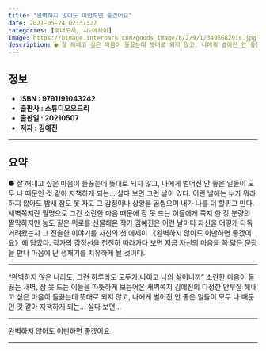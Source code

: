 ```yaml
---
title: "완벽하지 않아도 이만하면 좋겠어요"
date: 2021-05-24 02:37:27
categories: [국내도서, 시-에세이]
image: https://bimage.interpark.com/goods_image/8/2/9/1/349668291s.jpg
description: ● 잘 해내고 싶은 마음이 들끓는데 뜻대로 되지 않고, 나에게 벌어진 안 좋은 일들이 모두 나 때문인 것 같아 자책하게 되는… 살다 보면 그런 날이 있다. 이런 날에는 누가 뭐라 하지 않아도 밤새 잠도 못 자고 그 감정이나 상황을 곱씹으며 내가 나를 더 할퀴고 만다. 새벽쪽지란 필명으
---
```


## **정보**

- **ISBN : 9791191043242**
- **출판사 : 스튜디오오드리**
- **출판일 : 20210507**
- **저자 : 김예진**

------



## **요약**

●  잘 해내고 싶은 마음이 들끓는데 뜻대로 되지 않고, 나에게 벌어진 안 좋은 일들이 모두 나 때문인 것 같아 자책하게 되는… 살다 보면 그런 날이 있다. 이런 날에는 누가 뭐라 하지 않아도 밤새 잠도 못 자고 그 감정이나 상황을 곱씹으며 내가 나를 더 할퀴고 만다. 새벽쪽지란 필명으로 그간 소란한 마음 때문에 잠 못 드는 이들에게 쪽지 한 장 분량의 짤막하지만 농도 짙은 위로를 선물해온 작가 김예진은 이런 날마다 자신을 어떻게 다독거려왔는지 그 진솔한 이야기를 자신의 첫 에세이 《완벽하지 않아도 이만하면 좋겠어요》에 담았다. 작가의 감정선을 천천히 따라가다 보면 지금 자신의 마음을 꼭 닮은 문장을 만나 마음에 난 생채기를 치유하게 될 것이다.

------

“완벽하지 않은 나라도, 그런 하루라도 모두가 나이고 나의 삶이니까”
소란한 마음이 들끓는 새벽, 잠 못 드는 이들을 따뜻하게 보듬어온 새벽쪽지 김예진의 다정한 안부잘 해내고 싶은 마음이 들끓는데 뜻대로 되지 않고, 나에게 벌어진 안 좋은 일들이 모두 나 때문인 것 같아 자책하게 되는… 살다 보면... 

------


완벽하지 않아도 이만하면 좋겠어요 

------


